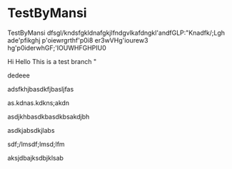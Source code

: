 # TestByMansi     
TestByMansi   dfsgl/kndsfgkldnafgkjlfndgvlkafdngkl'andfGLP:"Knadfk/;Lgh ade'pfikghj     p'oiewrgrthf'p0i8 er3wVHg'iourew3 hg'p0iderwhGF;'IOUWHFGHPIU0


     
Hi Hello This is a test branch "



dedeee


adsfkhjbasdkfjbasljfas



as.kdnas.kdkns;akdn






asdjkhbasdkbasdkbsakdjbh



asdkjabsdkjlabs

sdf;/lmsdf;lmsd;lfm


aksjdbajksdbjklsab
